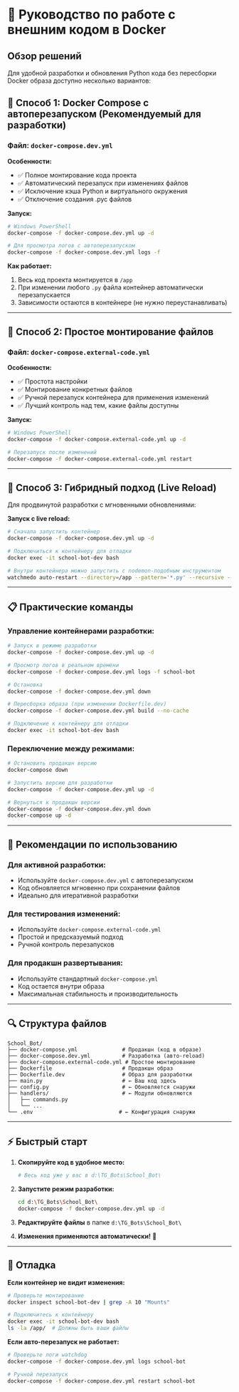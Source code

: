 # 🔄 Руководство по работе с внешним кодом в Docker

## Обзор решений

Для удобной разработки и обновления Python кода без пересборки Docker образа доступно несколько вариантов:

## 🚀 Способ 1: Docker Compose с автоперезапуском (Рекомендуемый для разработки)

### Файл: `docker-compose.dev.yml`

**Особенности:**
- ✅ Полное монтирование кода проекта
- ✅ Автоматический перезапуск при изменениях файлов
- ✅ Исключение кэша Python и виртуального окружения
- ✅ Отключение создания .pyc файлов

**Запуск:**
```bash
# Windows PowerShell
docker-compose -f docker-compose.dev.yml up -d

# Для просмотра логов с автоперезапуском
docker-compose -f docker-compose.dev.yml logs -f
```

**Как работает:**
1. Весь код проекта монтируется в `/app`
2. При изменении любого `.py` файла контейнер автоматически перезапускается
3. Зависимости остаются в контейнере (не нужно переустанавливать)

---

## 📁 Способ 2: Простое монтирование файлов

### Файл: `docker-compose.external-code.yml`

**Особенности:**
- ✅ Простота настройки
- ✅ Монтирование конкретных файлов
- ✅ Ручной перезапуск контейнера для применения изменений
- ✅ Лучший контроль над тем, какие файлы доступны

**Запуск:**
```bash
# Windows PowerShell
docker-compose -f docker-compose.external-code.yml up -d

# Перезапуск после изменений
docker-compose -f docker-compose.external-code.yml restart
```

---

## 🔧 Способ 3: Гибридный подход (Live Reload)

Для продвинутой разработки с мгновенными обновлениями:

**Запуск с live reload:**
```bash
# Сначала запустить контейнер
docker-compose -f docker-compose.dev.yml up -d

# Подключиться к контейнеру для отладки
docker exec -it school-bot-dev bash

# Внутри контейнера можно запустить с nodemon-подобным инструментом
watchmedo auto-restart --directory=/app --pattern='*.py' --recursive -- python main.py
```

---

## 📋 Практические команды

### Управление контейнерами разработки:

```bash
# Запуск в режиме разработки
docker-compose -f docker-compose.dev.yml up -d

# Просмотр логов в реальном времени
docker-compose -f docker-compose.dev.yml logs -f school-bot

# Остановка
docker-compose -f docker-compose.dev.yml down

# Пересборка образа (при изменении Dockerfile.dev)
docker-compose -f docker-compose.dev.yml build --no-cache

# Подключение к контейнеру для отладки
docker exec -it school-bot-dev bash
```

### Переключение между режимами:

```bash
# Остановить продакшн версию
docker-compose down

# Запустить версию для разработки
docker-compose -f docker-compose.dev.yml up -d

# Вернуться к продакшн версии
docker-compose -f docker-compose.dev.yml down
docker-compose up -d
```

---

## 🎯 Рекомендации по использованию

### Для активной разработки:
- Используйте `docker-compose.dev.yml` с автоперезапуском
- Код обновляется мгновенно при сохранении файлов
- Идеально для итеративной разработки

### Для тестирования изменений:
- Используйте `docker-compose.external-code.yml`
- Простой и предсказуемый подход
- Ручной контроль перезапусков

### Для продакшн развертывания:
- Используйте стандартный `docker-compose.yml`
- Код остается внутри образа
- Максимальная стабильность и производительность

---

## 🔍 Структура файлов

```
School_Bot/
├── docker-compose.yml              # Продакшн (код в образе)
├── docker-compose.dev.yml          # Разработка (авто-reload)
├── docker-compose.external-code.yml # Простое монтирование
├── Dockerfile                      # Продакшн образ
├── Dockerfile.dev                  # Образ для разработки
├── main.py                         # ← Ваш код здесь
├── config.py                       # ← Обновляется снаружи
├── handlers/                       # ← Модули обновляются
│   ├── commands.py
│   └── ...
└── .env                           # ← Конфигурация снаружи
```

---

## ⚡ Быстрый старт

1. **Скопируйте код в удобное место:**
   ```bash
   # Весь код уже у вас в d:\TG_Bots\School_Bot\
   ```

2. **Запустите режим разработки:**
   ```bash
   cd d:\TG_Bots\School_Bot\
   docker-compose -f docker-compose.dev.yml up -d
   ```

3. **Редактируйте файлы** в папке `d:\TG_Bots\School_Bot\`

4. **Изменения применяются автоматически!** 🎉

---

## 🐛 Отладка

**Если контейнер не видит изменения:**
```bash
# Проверьте монтирование
docker inspect school-bot-dev | grep -A 10 "Mounts"

# Подключитесь к контейнеру
docker exec -it school-bot-dev bash
ls -la /app/  # Должны быть ваши файлы
```

**Если авто-перезапуск не работает:**
```bash
# Проверьте логи watchdog
docker-compose -f docker-compose.dev.yml logs school-bot

# Ручной перезапуск
docker-compose -f docker-compose.dev.yml restart school-bot
```